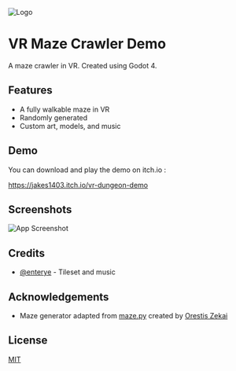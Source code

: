
![Logo](https://dev-to-uploads.s3.amazonaws.com/uploads/articles/th5xamgrr6se0x5ro4g6.png)


# VR Maze Crawler Demo

A maze crawler in VR. Created using Godot 4.




## Features

- A fully walkable maze in VR
- Randomly generated
- Custom art, models, and music


## Demo

You can download and play the demo on itch.io :

https://jakes1403.itch.io/vr-dungeon-demo
## Screenshots

![App Screenshot](https://via.placeholder.com/468x300?text=App+Screenshot+Here)


## Credits

- [@enterye](https://github.com/enterye) - Tileset and music


## Acknowledgements

 - Maze generator adapted from [maze.py](https://github.com/OrWestSide/python-scripts/blob/master/maze.py) created by [Orestis Zekai](https://github.com/OrWestSide)


## License

[MIT](https://choosealicense.com/licenses/mit/)

